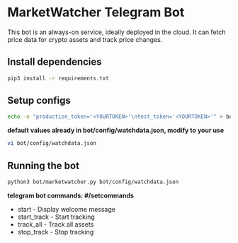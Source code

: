 # MarketWatcher Telegram Bot

This bot is an always-on service, ideally deployed in the cloud. It can fetch price data for crypto assets and track price changes.

## Install dependencies

```bash
pip3 install -r requirements.txt
```

## Setup configs

```bash
echo -e "production_token='<YOURTOKEN>'\ntest_token='<YOURTOKEN>'" > bot/.env
```

**default values already in bot/config/watchdata.json, modify to your use**

```bash
vi bot/config/watchdata.json
```

## Running the bot

```bash
python3 bot/marketwatcher.py bot/config/watchdata.json
```

**telegram bot commands: #/setcommands**

- start - Display welcome message
- start_track - Start tracking
- track_all - Track all assets
- stop_track - Stop tracking
